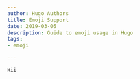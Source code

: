 ```yaml
---
author: Hugo Authors
title: Emoji Support
date: 2019-03-05
description: Guide to emoji usage in Hugo
tags:
- emoji

---
```

    Hii 